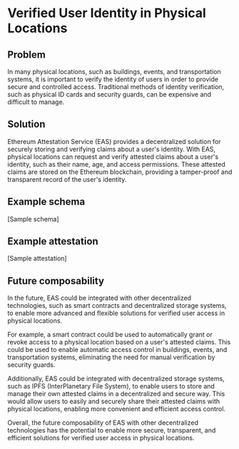 

# Verified User Identity in Physical Locations

## Problem
In many physical locations, such as buildings, events, and transportation systems, it is important to verify the identity of users in order to provide secure and controlled access. Traditional methods of identity verification, such as physical ID cards and security guards, can be expensive and difficult to manage.

## Solution
Ethereum Attestation Service (EAS) provides a decentralized solution for securely storing and verifying claims about a user's identity. With EAS, physical locations can request and verify attested claims about a user's identity, such as their name, age, and access permissions. These attested claims are stored on the Ethereum blockchain, providing a tamper-proof and transparent record of the user's identity.

## Example schema 
[Sample schema]

## Example attestation
[Sample attestation]


## Future composability
In the future, EAS could be integrated with other decentralized technologies, such as smart contracts and decentralized storage systems, to enable more advanced and flexible solutions for verified user access in physical locations.

For example, a smart contract could be used to automatically grant or revoke access to a physical location based on a user's attested claims. This could be used to enable automatic access control in buildings, events, and transportation systems, eliminating the need for manual verification by security guards.

Additionally, EAS could be integrated with decentralized storage systems, such as IPFS (InterPlanetary File System), to enable users to store and manage their own attested claims in a decentralized and secure way. This would allow users to easily and securely share their attested claims with physical locations, enabling more convenient and efficient access control.

Overall, the future composability of EAS with other decentralized technologies has the potential to enable more secure, transparent, and efficient solutions for verified user access in physical locations.